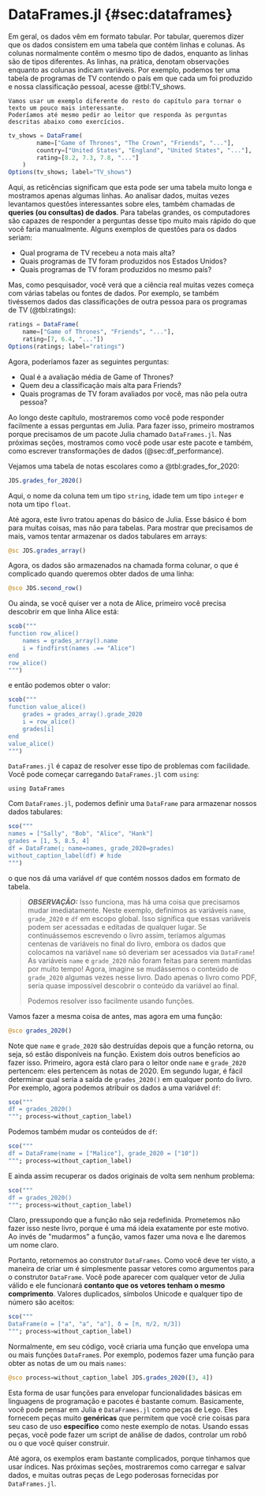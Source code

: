 # DataFrames.jl {#sec:dataframes}

Em geral, os dados vêm em formato tabular.
Por tabular, queremos dizer que os dados consistem em uma tabela que contém linhas e colunas.
As colunas normalmente contêm o mesmo tipo de dados, enquanto as linhas são de tipos diferentes.
As linhas, na prática, denotam observações enquanto as colunas indicam variáveis.
Por exemplo, podemos ter uma tabela de programas de TV contendo o país em que cada um foi produzido e nossa classificação pessoal, acesse @tbl:TV_shows.

```{=comment}
Vamos usar um exemplo diferente do resto do capítulo para tornar o texto um pouco mais interessante.
Poderíamos até mesmo pedir ao leitor que responda às perguntas descritas abaixo como exercícios.
```

```jl
tv_shows = DataFrame(
        name=["Game of Thrones", "The Crown", "Friends", "..."],
        country=["United States", "England", "United States", "..."],
        rating=[8.2, 7.3, 7.8, "..."]
    )
Options(tv_shows; label="TV_shows")
```

Aqui, as reticências significam que esta pode ser uma tabela muito longa e mostramos apenas algumas linhas.
Ao analisar dados, muitas vezes levantamos questões interessantes sobre eles, também chamadas de __queries (ou consultas) de dados__.
Para tabelas grandes, os computadores são capazes de responder a  perguntas desse tipo muito mais rápido do que você faria manualmente.
Alguns exemplos de questões para os dados seriam:

- Qual programa de TV recebeu a nota mais alta?
- Quais programas de TV foram produzidos nos Estados Unidos?
- Quais programas de TV foram produzidos no mesmo país?

Mas, como pesquisador, você verá que a ciência real muitas vezes começa com várias tabelas ou fontes de dados.
Por exemplo, se também tivéssemos dados das classificações de outra pessoa para os programas de TV (@tbl:ratings):

```jl
ratings = DataFrame(
    name=["Game of Thrones", "Friends", "..."],
    rating=[7, 6.4, "..."])
Options(ratings; label="ratings")
```

Agora, poderíamos fazer as seguintes perguntas:

- Qual é a avaliação média de Game of Thrones?
- Quem deu a classificação mais alta para Friends?
- Quais programas de TV foram avaliados por você, mas não pela outra pessoa?

Ao longo deste capítulo, mostraremos como você pode responder facilmente a essas perguntas em Julia.
Para fazer isso, primeiro mostramos porque precisamos de um pacote Julia chamado `DataFrames.jl`.
Nas próximas seções, mostramos como você pode usar este pacote e também, como escrever transformações de dados (@sec:df_performance).

Vejamos uma tabela de notas escolares como a @tbl:grades_for_2020:

```jl
JDS.grades_for_2020()
```

Aqui, o nome da coluna tem um tipo `string`, idade tem um tipo `integer` e nota um tipo `float`.

Até agora, este livro tratou apenas do básico de Julia.
Esse básico é bom para muitas coisas, mas não para tabelas.
Para mostrar que precisamos de mais, vamos tentar armazenar os dados tabulares em arrays:

```jl
@sc JDS.grades_array()
```

Agora, os dados são armazenados na chamada forma colunar, o que é complicado quando queremos obter dados de uma linha:

```jl
@sco JDS.second_row()
```

Ou ainda, se você quiser ver a nota de Alice, primeiro você precisa descobrir em que linha Alice está:

```jl
scob("""
function row_alice()
    names = grades_array().name
    i = findfirst(names .== "Alice")
end
row_alice()
""")
```

e então podemos obter o valor:

```jl
scob("""
function value_alice()
    grades = grades_array().grade_2020
    i = row_alice()
    grades[i]
end
value_alice()
""")
```

`DataFrames.jl` é capaz de resolver esse tipo de problemas com facilidade.
Você pode começar carregando `DataFrames.jl` com `using`:

```
using DataFrames
```

Com `DataFrames.jl`, podemos definir uma `DataFrame` para armazenar nossos dados tabulares:

```jl
sco("""
names = ["Sally", "Bob", "Alice", "Hank"]
grades = [1, 5, 8.5, 4]
df = DataFrame(; name=names, grade_2020=grades)
without_caption_label(df) # hide
""")
```

o que nos dá uma variável `df` que contém nossos dados em formato de tabela.

> **_OBSERVAÇÃO:_**
> Isso funciona, mas há uma coisa que precisamos mudar imediatamente.
> Neste exemplo, definimos as variáveis `name`, `grade_2020` e `df` em escopo global.
> Isso significa que essas variáveis podem ser acessadas e editadas de qualquer lugar.
> Se continuássemos escrevendo o livro assim, teríamos algumas centenas de variáveis no final do livro, embora os dados que colocamos na variável `name` só deveriam ser acessados via `DataFrame`!
> As variáveis `name` e `grade_2020` não foram feitas para serem mantidas por muito tempo!
> Agora, imagine se mudássemos o conteúdo de `grade_2020` algumas vezes nesse livro.
> Dado apenas o livro como PDF, seria quase impossível descobrir o conteúdo da variável ao final.
>
> Podemos resolver isso facilmente usando funções.

Vamos fazer a mesma coisa de antes, mas agora em uma função:

```jl
@sco grades_2020()
```

Note que `name` e `grade_2020` são destruídas depois que a função retorna, ou seja, só estão disponíveis na função.
Existem dois outros benefícios ao fazer isso.
Primeiro, agora está claro para o leitor onde `name` e `grade_2020` pertencem: eles pertencem às notas de 2020.
Em segundo lugar, é fácil determinar qual seria a saída de `grades_2020()` em qualquer ponto do livro.
Por exemplo, agora podemos atribuir os dados a uma variável `df`:

```jl
sco("""
df = grades_2020()
"""; process=without_caption_label)
```

Podemos também mudar os conteúdos de `df`:

```jl
sco("""
df = DataFrame(name = ["Malice"], grade_2020 = ["10"])
"""; process=without_caption_label)
```

E ainda assim recuperar os dados originais de volta sem nenhum problema:

```jl
sco("""
df = grades_2020()
"""; process=without_caption_label)
```

Claro, pressupondo que a função não seja redefinida.
Prometemos não fazer isso neste livro, porque é uma má ideia exatamente por este motivo.
Ao invés de "mudarmos" a função, vamos fazer uma nova e lhe daremos um nome claro.

Portanto, retornemos ao construtor `DataFrames`.
Como você deve ter visto, a maneira de criar um é simplesmente passar vetores como argumentos para o construtor `DataFrame`.
Você pode aparecer com qualquer vetor de Julia válido e ele funcionará **contanto que os vetores tenham o mesmo comprimento**.
Valores duplicados, símbolos Unicode e qualquer tipo de número são aceitos:

```jl
sco("""
DataFrame(σ = ["a", "a", "a"], δ = [π, π/2, π/3])
"""; process=without_caption_label)
```

Normalmente, em seu código, você criaria uma função que envelopa uma ou mais funções `DataFrame`s.
Por exemplo, podemos fazer uma função para obter as notas de um ou mais `names`:

```jl
@sco process=without_caption_label JDS.grades_2020([3, 4])
```

Esta forma de usar funções para envelopar funcionalidades básicas em linguagens de programação e pacotes é bastante comum.
Basicamente, você pode pensar em Julia e `DataFrames.jl` como peças de Lego.
Eles fornecem peças muito **genéricas** que permitem que você crie coisas para seu caso de uso **específico** como neste exemplo de notas.
Usando essas peças, você pode fazer um script de análise de dados, controlar um robô ou o que você quiser construir.

Até agora, os exemplos eram bastante complicados, porque tínhamos que usar índices.
Nas próximas seções, mostraremos como carregar e salvar dados, e muitas outras peças de Lego poderosas fornecidas por `DataFrames.jl`.
